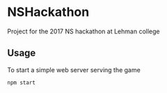 # NSHackathon
Project for the 2017 NS hackathon at Lehman college

## Usage

To start a simple web server serving the game

    npm start